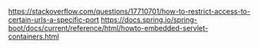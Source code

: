 https://stackoverflow.com/questions/17710701/how-to-restrict-access-to-certain-urls-a-specific-port
https://docs.spring.io/spring-boot/docs/current/reference/html/howto-embedded-servlet-containers.html
